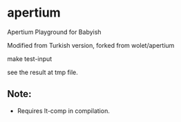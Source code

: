 apertium
========

Apertium Playground for Babyish

Modified from Turkish version, forked from wolet/apertium 

make test-input

see the result at tmp file.

Note:
----
* Requires lt-comp in compilation.
